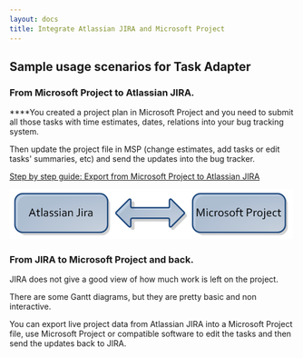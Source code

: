 ```yaml
---
layout: docs
title: Integrate Atlassian JIRA and Microsoft Project
---
```


## Sample usage scenarios for Task Adapter

### From Microsoft Project to Atlassian JIRA.

****You created a project plan in Microsoft Project and you need to submit all those tasks with time estimates,
dates, relations into your bug tracking system.

Then update the project file in MSP (change estimates, add tasks or edit tasks' summaries, etc)
and send the updates into the bug tracker.

[Step by step guide: Export from Microsoft Project to Atlassian JIRA](/docs/atlassian-jira-and-microsoft-project-integration-step-by-step-guide)

![JIRA and Microsoft Project](/images/uploads/jira_msp.PNG)

### From JIRA to Microsoft Project and back.

JIRA does not give a good view of how much work is left on the project.

There are some Gantt diagrams, but they are pretty basic and non interactive.

You can export live project data from Atlassian JIRA into a Microsoft Project file, use Microsoft Project
or compatible software to edit the tasks and then send the updates back to JIRA.